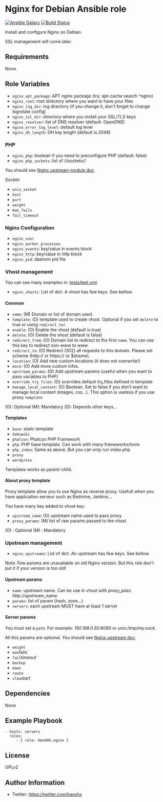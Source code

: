 Nginx for Debian Ansible role
=============================

[![Ansible Galaxy](http://img.shields.io/badge/ansible--galaxy-HanXHX.nginx-blue.svg)](https://galaxy.ansible.com/list#/roles/4399) [![Build Status](https://travis-ci.org/HanXHX/ansible-nginx.svg?branch=master)](https://travis-ci.org/HanXHX/ansible-nginx) 

Install and configure Nginx on Debian.

SSL management will come later.

Requirements
------------

None.

Role Variables
--------------

  - `nginx_apt_package`: APT nginx package (try: apt-cache search ^nginx)
  - `nginx_root`: root directory where you want to have your files
  - `nginx_log_dir`: log directory (if you change it, don't forget to change logrotate config)
  - `nginx_ssl_dir`: directory where you install your SSL/TLS keys
  - `nginx_resolver`: list of DNS resolver (default: OpenDNS)
  - `nginx_error_log_level`: default log level
  - `nginx_dh_length`: DH key length (default is 2048)

### PHP

  - `nginx_php`: boolean if you need to preconfigure PHP (default: false)
  - `nginx_php_sockets`: list of //sockets//

You should see [Nginx upstream module doc](http://nginx.org/en/docs/http/ngx_http_upstream_module.html).

Socket:
  - `unix_socket`
  - `host`
  - `port`
  - `weight`
  - `max_fails`
  - `fail_timeout`

### Nginx Configuration

  - `nginx_user`
  - `nginx_worker_processes`
  - `nginx_events`: key/value in events block
  - `nginx_http`: key/value in http block
  - `nginx_pid`: daemon pid file 

### Vhost management

You can see many examples in: [tests/test.yml](tests/test.yml).

  - `nginx_vhosts`: List of dict. A vhost has few keys. See bellow.

#### Common

  - `name`: (M) Domain or list of domain used.
  - `template`: (D) template used to create vhost. Optional if you set `delete` to true or using `redirect_tor`.
  - `enable`: (O) Enable the vhost (default is true)
  - `delete`: (O) Delete the vhost (default is false)
  - `redirect_from`: (O) Domain list to redirect to the first `name`. You can use this key to redirect non-www to www
  - `redirect_to`: (O) Redirect (302) all requests to this domain. Please set scheme (http:// or https:// or $sheme).
  - `location`: (O) Add new custom locations (it does not overwrite!)
  - `more`: (O) Add more custom infos.
  - `upstream_params`: (O) Add upstream params (useful when you want to pass variables to PHP)
  - `override_try_files`: (O) overrides default try\_files defined in template
  - `manage_local_content`: (O) Boolean. Set to false if you don't want to manage local content (images, css...). This option is useless if you use proxy `template`

(O): Optional
(M): Mandatory
(D): Depends other keys...

#### Templates

  - `base`: static template
  - `dokuwiki`
  - `phalcon`: Phalcon PHP Framework
  - `php`: PHP base template. Can work with many frameworks/tools
  - `php_index`: Same as above. But you can only run index.php
  - `proxy`
  - `wordpress`

Templates works as parent-child.

#### About proxy template

Proxy template allow you to use Nginx as reverse proxy. Usefull when you have application serveur such as Redmine, Jenkins...

You have many key added to vhost key:

  - `upstream_name`: (O) upstream name used to pass proxy
  - `proxy_params`: (M) list of raw params passed to the vhost

(O) : Optional
(M) : Mandatory


### Upstream management

  - `nginx_upstreams`: List of dict. An upstream has few keys. See bellow.

Note: Few params are unavailable on old Nginx version. But this role don't put it if your version is too old!

#### Upstream params

- `name`: upstream name. Can be use in vhost with *proxy_pass http://upstream_name*
- `params`: list of param (hash, zone...)
- `servers`: each upstream MUST have at least 1 server

#### Server params

You must set a `path`. For example: *192.168.0.50:8080* or *unix:/tmp/my.sock*.

All this params are optional. You should see [Nginx upstream doc](http://nginx.org/en/docs/http/ngx_http_upstream_module.html).

  - `weight`
  - `max`fails`
  - `fail`timeout`
  - `backup`
  - `down`
  - `route`
  - `slow`start`

Dependencies
------------

None

Example Playbook
----------------

    - hosts: servers
      roles:
         - { role: HanXHX.nginx }

License
-------

GPLv2

Author Information
------------------

- Twitter: https://twitter.com/hanxhx
